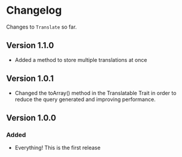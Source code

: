 # Changelog

Changes to `Translate` so far.

## Version 1.1.0

- Added a method to store multiple translations at once

## Version 1.0.1
- Changed the toArray() method in the Translatable Trait in order to reduce the query generated and improving performance.


## Version 1.0.0

### Added
- Everything! This is the first release
